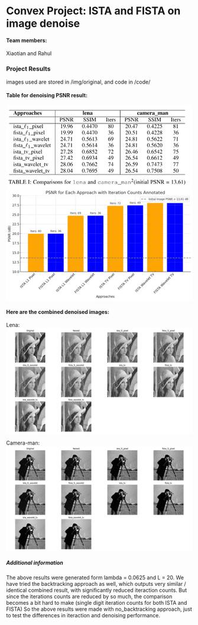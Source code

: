 # Convex Project: ISTA and FISTA on image denoise

#### Team members: 
Xiaotian and Rahul

### Project Results
images used are stored in /img/original, and code in /code/

#### Table for denoising PSNR result:

![](img/table.png)
![](img/hist.png)

#### Here are the combined denoised images:

Lena:
![](img/lena.jpg)

Camera-man:
![](img/cam.jpg)

##### Additional information
The above results were generated form lambda = 0.0625 and L = 20. 
We have tried the backtracking approach as well, which outputs very similar / identical combined result, with significantly reduced iteraction counts.
But since the iterations counts are reduced by so much, the comparison becomes a bit hard to make (single digit iteration counts for both ISTA and FISTA)
So the above results were made with no_backtracking approach, just to test the differences in iteraction and denoising performance.